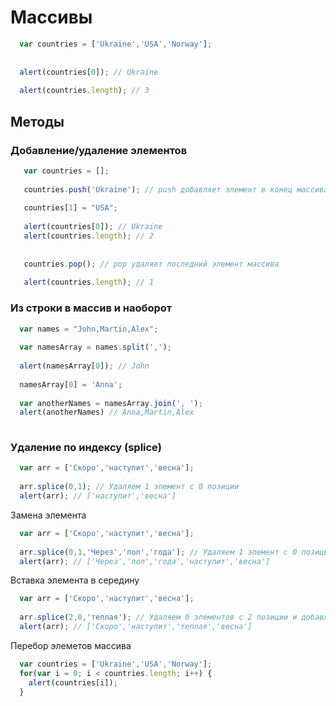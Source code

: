 # Массивы
```javascript
  var countries = ['Ukraine','USA','Norway'];
  
  
  alert(countries[0]); // Ukraine
  
  alert(countries.length); // 3
```
## Методы
### Добавление/удаление элементов
```javascript
   var countries = [];
  
   countries.push('Ukraine'); // push добавляет элемент в конец массива
   
   countries[1] = "USA";
   
   alert(countries[0]); // Ukraine
   alert(countries.length); // 2
   
   
   countries.pop(); // pop удаляет последний элемент массива
   
   alert(countries.length); // 1
```
### Из строки в массив и наоборот

```javascript
  var names = "John,Martin,Alex";
  
  var namesArray = names.split(',');
  
  alert(namesArray[0]); // John
  
  namesArray[0] = 'Anna';
    
  var anotherNames = namesArray.join(', ');
  alert(anotherNames) // Anna,Martin,Alex
  
```
### Удаление по индексу (splice)

```javascript
  var arr = ['Скоро','наступит','весна'];
  
  arr.splice(0,1); // Удаляем 1 элемент с 0 позиции
  alert(arr); // ['наступит','весна']
```
Замена элемента 
```javascript
  var arr = ['Скоро','наступит','весна'];
  
  arr.splice(0,1,'Через','пол','года'); // Удаляем 1 элемент с 0 позиции и добавляем 3 элемента
  alert(arr); // ['Через','пол','года','наступит','весна']
```
Вставка элемента в середину
```javascript
  var arr = ['Скоро','наступит','весна'];
  
  arr.splice(2,0,'теплая'); // Удаляем 0 элементов с 2 позиции и добавляем 1 элемент
  alert(arr); // ['Скоро','наступит','теплая','весна']
```
Перебор элеметов массива
```javascript
  var countries = ['Ukraine','USA','Norway'];
  for(var i = 0; i < countries.length; i++) {
    alert(countries[i]);
  }
```
